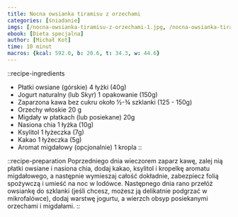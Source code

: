 ```yaml
---
title: Nocna owsianka tiramisu z orzechami
categories: [śniadanie]
imgs: [/nocna-owsianka-tiramisu-z-orzechami-1.jpg, /nocna-owsianka-tiramisu-z-orzechami-2.jpg]
ebook: [Dieta specjalna]
author: [Michał Kot]
time: 10 minut
macros: {kcal: 592.0, b: 20.6, t: 34.3, w: 44.6}
---
```


::recipe-ingredients
- Płatki owsiane (górskie) 4 łyżki (40g)
- Jogurt naturalny (lub Skyr) 1 opakowanie (150g)
- Zaparzona kawa bez cukru około ½-¾ szklanki (125 - 150g)
- Orzechy włoskie 20 g
- Migdały w płatkach (lub posiekane) 20g
- Nasiona chia 1 łyżka (10g)
- Ksylitol 1 łyżeczka (7g)
- Kakao 1 łyżeczka (5g)
- Aromat migdałowy (opcjonalnie) 1 kropla
::

::recipe-preparation
Poprzedniego dnia wieczorem zaparz kawę, zalej nią płatki owsiane i nasiona chia, dodaj kakao, ksylitol i kropelkę aromatu migdałowego, a następnie wymieszaj całość dokładnie, zabezpiecz folią spożywczą i umieść na noc w lodówce. Następnego dnia rano przełóż owsiankę do szklanki (jeśli chcesz, możesz ją delikatnie podgrzać w mikrofalówce), dodaj warstwę jogurtu, a wierzch obsyp posiekanymi orzechami i migdałami.
::
